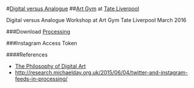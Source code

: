 #[Digital versus Analogue](http://www.tate.org.uk/whats-on/tate-liverpool/courses-and-workshops/digital-versus-analogue)
##[Art Gym](http://www.tate.org.uk/whats-on/tate-liverpool/display/art-gym) at [Tate Liverpool](http://tate.org.uk/whats-on/tate-liverpool)


Digital versus Analogue Workshop at Art Gym Tate Liverpool March 2016

###Download
[Processing](https://processing.org/download/?processing)


###Instagram Access Token



####References

* [The Philosophy of Digital Art](http://plato.stanford.edu/entries/digital-art/)
* http://research.michaelday.org.uk/2015/06/04/twitter-and-instagram-feeds-in-processing/
